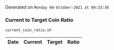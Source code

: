 Generated on `Monday 04-October-2021 at 09:33:30`

### Current to Target Coin Ratio
`current_coin_ratio.sh`

Date|Current|Target|Ratio
---|---|---|---
